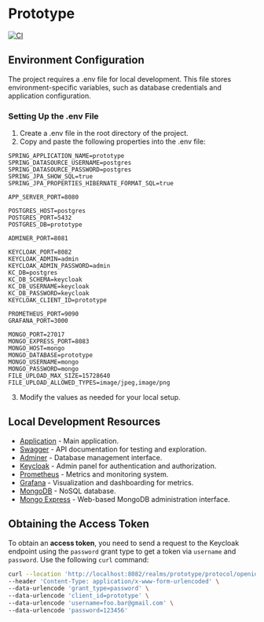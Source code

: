 # Prototype

[![CI](https://github.com/nottaras/prototype/actions/workflows/ci.yml/badge.svg?branch=main)](https://github.com/nottaras/prototype/actions/workflows/ci.yml)

## Environment Configuration

The project requires a .env file for local development. This file stores environment-specific variables, such as
database credentials and application configuration.

### Setting Up the .env File

1. Create a .env file in the root directory of the project.
2. Copy and paste the following properties into the .env file:

```
SPRING_APPLICATION_NAME=prototype
SPRING_DATASOURCE_USERNAME=postgres
SPRING_DATASOURCE_PASSWORD=postgres
SPRING_JPA_SHOW_SQL=true
SPRING_JPA_PROPERTIES_HIBERNATE_FORMAT_SQL=true

APP_SERVER_PORT=8080

POSTGRES_HOST=postgres
POSTGRES_PORT=5432
POSTGRES_DB=prototype

ADMINER_PORT=8081

KEYCLOAK_PORT=8082
KEYCLOAK_ADMIN=admin
KEYCLOAK_ADMIN_PASSWORD=admin
KC_DB=postgres
KC_DB_SCHEMA=keycloak
KC_DB_USERNAME=keycloak
KC_DB_PASSWORD=keycloak
KEYCLOAK_CLIENT_ID=prototype

PROMETHEUS_PORT=9090
GRAFANA_PORT=3000

MONGO_PORT=27017
MONGO_EXPRESS_PORT=8083
MONGO_HOST=mongo
MONGO_DATABASE=prototype
MONGO_USERNAME=mongo
MONGO_PASSWORD=mongo
FILE_UPLOAD_MAX_SIZE=15728640
FILE_UPLOAD_ALLOWED_TYPES=image/jpeg,image/png
```

3. Modify the values as needed for your local setup.

## Local Development Resources

- [Application](http://localhost:8080) - Main application.
- [Swagger](http://localhost:8080/swagger-ui/index.html#) - API documentation for testing and exploration.
- [Adminer](http://localhost:8081) - Database management interface.
- [Keycloak](http://localhost:8082) - Admin panel for authentication and authorization.
- [Prometheus](http://localhost:9090) - Metrics and monitoring system.
- [Grafana](http://localhost:3000) - Visualization and dashboarding for metrics.
- [MongoDB](http://localhost:27017) - NoSQL database.
- [Mongo Express](http://localhost:8083) - Web-based MongoDB administration interface.

## Obtaining the Access Token

To obtain an **access token**, you need to send a request to the Keycloak endpoint using the `password` grant type to
get a token via `username` and `password`. Use the following `curl` command:

```bash
curl --location 'http://localhost:8082/realms/prototype/protocol/openid-connect/token' \
--header 'Content-Type: application/x-www-form-urlencoded' \
--data-urlencode 'grant_type=password' \
--data-urlencode 'client_id=prototype' \
--data-urlencode 'username=foo.bar@gmail.com' \
--data-urlencode 'password=123456'
```
